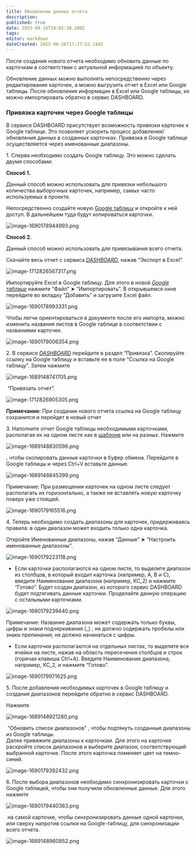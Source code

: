 ```yaml
---
title: Обновление данных отчета
description: 
published: true
date: 2025-09-16T20:02:38.200Z
tags: 
editor: markdown
dateCreated: 2025-06-26T17:37:52.144Z
---
```


После создания нового отчета необходимо обновить данные по карточкам в соответствии с актуальной информацией по объекту.

Обновление данных можно выполнять непосредственно через редактирование карточек, а можно выгрузить отчет в Excel или Google таблицы. После обновления информации в Excel или Google таблицы, их можно импортировать обратно в сервис DASHBOARD.

### Привязка карточек через Google таблицы

В сервисе DASHBOARD присутствует возможность привязки карточек к Google таблице. Это позволяет ускорить процесс добавления/обновления данных в созданных карточках. Привязка в Google таблице осуществляется через именованные диапазоны.

1\. Сперва необходимо создать Google таблицу. Это можно сделать двумя способами:

**Способ 1.**

Данный способ можно использовать для привязки небольшого количества выборочных карточек, например, самых часто используемых в проекте.

Непосредственно создайте новую [Google таблицу](https://docs.google.com/spreadsheets/u/0/) и откройте к ней доступ. В дальнейшем туда будут копироваться карточки.

![image-1690178944993.png](https://lh7-rt.googleusercontent.com/docsz/AD_4nXeRBLA-QEo-BtcWHFKyBlRW-9ejN4qtWEk4XEp1lJ_NLVkm7DVqe7wMm09GXcSsy8k77gJHUu4b2CP6F1tbeLyt0rK0cf7RX2luSJVWUh97hnpweYVFQm-bgZfClLXbHwIyKho5R-EA8W6YZ5V3?key=fbjahmDVrqngiYxvm4q7FA)

**Способ 2.**

Данный способ можно использовать для привязывания всего отчета.

Скачайте весь отчет с сервиса [_DASHBOARD_](https://dash.sgnl.pro/), нажав “Экспорт в Excel”.

![image-1712826567317.png](https://lh7-rt.googleusercontent.com/docsz/AD_4nXfMJvbZFNc0dZErLL31TRG4_7dgb02j0RT_S9T5p3MJLNSMU6OT-JPwL6pFpDLordDjuh4F27YWup5EvpEsM7bUg4R5yrZ2C82OvAOzmKPL_i_9L17RH-ETDSobIe9cd6TZgs89Mlw1ObrOS1OQ?key=fbjahmDVrqngiYxvm4q7FA)

Импортируйте Excel в Google таблицу. Для этого в новой [_Google таблице_](https://docs.google.com/spreadsheets/u/0/) нажмите “Файл” ➤ “Импортировать”. В открывшемся окне перейдите во вкладку “Добавить” и загрузите Excel файл.

![image-1690178993331.png](https://lh7-rt.googleusercontent.com/docsz/AD_4nXcu7IpcmREZmJdFUKRtFZPdKeK85WUvg7VLaYQTMl7slrU-ZRc4-pGQxcZZLS3v2N32rFPgFrWCq15vBolJ8ms0RpoDaekptWo92ZFGb9RGvy6uJpjWhqoU3pJmw_ziaormqOlr1LFXKi2nnfHd?key=fbjahmDVrqngiYxvm4q7FA)

Чтобы легче ориентироваться в документе после его импорта, можно изменить названия листов в Google таблице в соответствии с названиями карточек.

![image-1690179006354.png](https://lh7-rt.googleusercontent.com/docsz/AD_4nXdeUsW5Rf0CNWXdGUmVhUgfadpT4YC93cQz2B_Jx0EYyUVKLsJycTkPJbSMkUxIJngNrqRfm1hQUyh-r3sfrBM0woODscvHghYrb96KxapuOgccU1WTzJw1lAHawRRTKyfmuAzQ3Xea7u9qigNd8A?key=fbjahmDVrqngiYxvm4q7FA)

2\. В сервисе [_DASHBOARD_](https://dash.sgnl.pro/) перейдите в раздел “Привязка”. Скопируйте ссылку на Google таблицу и вставьте ее в поле “Ссылка на Google таблицу”. Затем нажмите 

![image-1689148741705.png](https://lh7-rt.googleusercontent.com/docsz/AD_4nXehzCeLLjuS0Y_JBuwUMuzUtE5DvktX2sp4Xugg6KJtZ8Ieud554_pIsK2BbIBLkaAobtZB4TuBl605Qbs3Iej8vc5-D6LUix3eVXO9xIIktJl-ROqqj4-TRZweNSVLzZmDag1efHAGzoIgHgQ5?key=fbjahmDVrqngiYxvm4q7FA)

 “Привязать отчет”.

![image-1712826905305.png](https://lh7-rt.googleusercontent.com/docsz/AD_4nXeme5mMTV2ySz0l7ONVIn7JBEyMDYbfRuRQAJVpq1mqg3rjj4w0jJrf8vOx8HHUrbQfDuRLFjgOxdBiYFKfbvzycc1jTttYTroX4010i4OzmFJ6DfB7cRrCF1O4VOK5tyvmC405YkR5I2rwEHuI4Q?key=fbjahmDVrqngiYxvm4q7FA)

**Примечание:** При создании нового отчета ссылка на Google таблицу сохранится и перейдет в новый отчет

3\. Наполните отчет Google таблицы необходимыми карточками, располагая их на одном листе как в [шаблоне](https://wiki.sgnl.pro/app/page/1ohFhvfhp-sR14nBxiFBsdnE8DgNJ-0_F-lfTUYUibMI) или на разных. Нажмите 

![image-1689148830596.png](https://lh7-rt.googleusercontent.com/docsz/AD_4nXfAmmiTSadGMcs5xapa_7yvCE3tJAPJInBfjIa7FBLaZ8Uyh8Hstc4dQjpnIOi6h9eoUFMCP5ovTJ42_HsACRwsWFqV8yG1fwhwguFFXjEjh3t70tzy2ah5z7_oJoZduuZy-zWywCZb7EPPq9Gz?key=fbjahmDVrqngiYxvm4q7FA)

, чтобы скопировать данные карточки в буфер обмена. Перейдите в Google таблицы и через Ctrl+V вставьте данные.

![image-1689148845399.png](https://lh7-rt.googleusercontent.com/docsz/AD_4nXc0kLL66Oi9Cy9Mqfbq0cuPaYoOLNlfiCp1MQn2zwr8-tAj_3ZCtq_p9e_nOUsSD6ft67PF74ymwiosoVPffw0LkIijxnb7_SpWRju3B8BTHafeAZ-nprm_21CWTGX5QT_f90GppbGmKLfdcwoFIg?key=fbjahmDVrqngiYxvm4q7FA)

Примечание: При размещении карточек на одном листе следует располагать их горизонтально, а также не вставлять новую карточку поверх уже стоящей.

![image-1690179165516.png](https://lh7-rt.googleusercontent.com/docsz/AD_4nXcAiv4qX_O_s-qn06rcdEgWuDFUFw77PYgq2MWPd5LF_wWVAAUcf3wArW-iPqtwyvGgrtZSH-mJJYVTpm3HfaHTv4KojmhL7SnUbac-mRfTZFzX_Mcjj80Imuf1tEwPXY5Hg04ENclrykrzNi74Ww?key=fbjahmDVrqngiYxvm4q7FA)

4\. Теперь необходимо создать диапазоны для карточек, придерживаясь правила: в один диапазон может входить только одна карточка.

Откройте Именованные диапазоны, нажав “Данные” ➤ “Настроить именованные диапазоны”.

![image-1690179223118.png](https://lh7-rt.googleusercontent.com/docsz/AD_4nXecoynOzuxUW6VeDkWvdSGdcb8nDiPByN-0ETQzH_Qhc_jFkcL1-rlLxXxlOS39QNuXoUQn1vzPu1zdea9zn8cyiZloDKTIaDBl1S6kHv7Uo21x8nZlJvLTT5CS17Ws48hwVjh80DbTwT0AtEOjiA?key=fbjahmDVrqngiYxvm4q7FA)

-   Если карточки располагаются на одном листе, то выделите диапазон из столбцов, в который входит карточка (например, A, B и C), введите Наименование диапазона (например, КС\_2) и нажмите “Готово”. Будет создан диапазон, из которого сервис DASHBOARD будет подтягивать данные карточки. Проделайте данную операцию с остальными карточками.

![image-1690179239440.png](https://lh7-rt.googleusercontent.com/docsz/AD_4nXft6ixVD3G2ii1cn4TiHNU4pCkQUZ1BYhKRSgEcwOLYneI0D4Xu_J6e0BP35FWKUIxY6AuQHiBJNnPf6WIZyzCbiO4sq9KJ2E_lWrCtldr0K-v6MBwzFGcxSbHkyMwMkDvbFi_hIou4KZRuNMJFhw?key=fbjahmDVrqngiYxvm4q7FA)

Примечание: Название диапазона может содержать только буквы, цифры и знаки подчеркивания (\_) ; не должно содержать пробелы или знаки препинания; не должно начинаться с цифры.

-   Если карточки располагаются на отдельных листах, то выделите все ячейки на листе, нажав на область пересечения столбцов и строк (горячая клавиша Ctrl+A). Введите Наименование диапазона, например, КС\_2, и нажмите “Готово”.

![image-1690179971625.png](https://lh7-rt.googleusercontent.com/docsz/AD_4nXeSGJUcskDgJG8guUJN_OK6iJizBMnZWpeebmzlxk5rHt7My-2BYsAxH8lISy9NqEL-ym-GdYJ1w8x_bNXLXWlP-UvVux9Vx7rRrBI1N77g9JKnPodLmEkTmXiAxCujLvQulDTY5HOYR2THWXk-eg?key=fbjahmDVrqngiYxvm4q7FA)

5\. После добавления необходимых карточек в Google таблицу и создания диапазонов перейдите обратно в сервис DASHBOARD.

Нажмите 

![image-1689148921280.png](https://lh7-rt.googleusercontent.com/docsz/AD_4nXcSusUfmTfDxI3aFUgR_dwireK_pE4ctql7fRr3e9xfAVrzWzUhblIy76Sa5shSjDJO3j16Lppy0MX4ZNHUirsLWYZoZGVVaPmdD5wuievlyoXrYO-JsU286Yt80bdNlgTvp64RAQCnegEtUHSWpA?key=fbjahmDVrqngiYxvm4q7FA)

 “Обновить список диапазонов” , чтобы подтянуть созданные диапазоны из Google таблицы.  
Далее привяжите диапазоны к карточкам. Для этого на карточке раскройте список диапазонов и выберите диапазон, соответствующий выбранной карточке. После этого карточка поменяет цвет на темно-синий.

![image-1690179392432.png](https://lh7-rt.googleusercontent.com/docsz/AD_4nXcA6gD8w-OW94PaCocOzi0oHDFbnNsX6y3qxkfz8GlG8kT58ZQkRzMoTdhZgEe7OfoqOjLY6ugO-1iWSqCD3uS38q48Cw5i0JYIhy_LkMF84Pbmj6gf1i8tps_ZhWxZrjEnDfEBrwDviF6__ALnWA?key=fbjahmDVrqngiYxvm4q7FA)

6\. После выбора диапазонов необходимо синхронизировать карточки с Google таблицей, чтобы они получили обновленные данные. Для этого нажмите 

![image-1690179440383.png](https://lh7-rt.googleusercontent.com/docsz/AD_4nXcnYfwihk5CIYDO_ORkn-QBMymb5wV0efbzYI3Nnh9jCoV5E9cFjMTzzfStWaJwvjc7GNwYhLzuUJLa0OeGItz2ROwQMEW5JW3Fdd5mndZUHP94I0TtP7w7CDG80LUMvMRvlwqpfTV0VOSDYYYiVw?key=fbjahmDVrqngiYxvm4q7FA)

 на самой карточке, чтобы синхронизировать данные одной карточки, или сверху напротив ссылки на Google-таблицу, для синхронизации всего отчета.

![image-1689148960852.png](https://lh7-rt.googleusercontent.com/docsz/AD_4nXfG9n71VIjktr-L98p9lYa7MI8Fyrwzp1ra0kxcXxzKWSyWFy9HZ37XKtZX6iZi1LD4EBkT_P7gslc2S886sLChtnvleuPsXrnC4MBNmDS6sZJW73CbEMqdH4ugh5oTRoDhUEn43Wq6jQHRqvhWLg?key=fbjahmDVrqngiYxvm4q7FA)